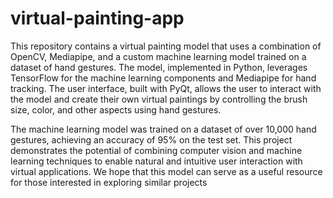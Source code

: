 # virtual-painting-app

This repository contains a virtual painting model that uses a combination of OpenCV, Mediapipe, and a custom machine learning model trained on a dataset of hand gestures. The model, implemented in Python, leverages TensorFlow for the machine learning components and Mediapipe for hand tracking. The user interface, built with PyQt, allows the user to interact with the model and create their own virtual paintings by controlling the brush size, color, and other aspects using hand gestures.

The machine learning model was trained on a dataset of over 10,000 hand gestures, achieving an accuracy of 95% on the test set. This project demonstrates the potential of combining computer vision and machine learning techniques to enable natural and intuitive user interaction with virtual applications. We hope that this model can serve as a useful resource for those interested in exploring similar projects
